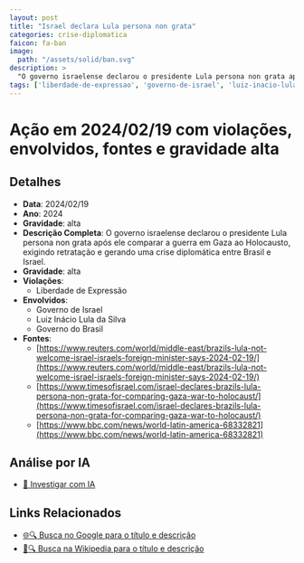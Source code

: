 ```yaml
---
layout: post
title: "Israel declara Lula persona non grata"
categories: crise-diplomatica
faicon: fa-ban
image:
  path: "/assets/solid/ban.svg"
description: > 
  "O governo israelense declarou o presidente Lula persona non grata após ele comparar a guerra em Gaza ao Holocausto, exigindo retratação e gerando uma crise diplomática entre Brasil e Israel."
tags: ['liberdade-de-expressao', 'governo-de-israel', 'luiz-inacio-lula-da-silva', 'governo-do-brasil', 'gravidade-alta']
---
```


# Ação em 2024/02/19 com violações, envolvidos, fontes e gravidade alta

## Detalhes
- **Data**: 2024/02/19
- **Ano**: 2024
- **Gravidade**: alta
- **Descrição Completa**: O governo israelense declarou o presidente Lula persona non grata após ele comparar a guerra em Gaza ao Holocausto, exigindo retratação e gerando uma crise diplomática entre Brasil e Israel.
- **Gravidade**: alta <i class="fas fa-ban fa-2x"></i>
- **Violações**:
  - Liberdade de Expressão
- **Envolvidos**:
  - Governo de Israel
  - Luiz Inácio Lula da Silva
  - Governo do Brasil
- **Fontes**:
  - [https://www.reuters.com/world/middle-east/brazils-lula-not-welcome-israel-israels-foreign-minister-says-2024-02-19/](https://www.reuters.com/world/middle-east/brazils-lula-not-welcome-israel-israels-foreign-minister-says-2024-02-19/)
  - [https://www.timesofisrael.com/israel-declares-brazils-lula-persona-non-grata-for-comparing-gaza-war-to-holocaust/](https://www.timesofisrael.com/israel-declares-brazils-lula-persona-non-grata-for-comparing-gaza-war-to-holocaust/)
  - [https://www.bbc.com/news/world-latin-america-68332821](https://www.bbc.com/news/world-latin-america-68332821)

## Análise por IA
- [🤖 Investigar com IA](https://www.perplexity.ai/search?q=%20Israel%20declara%20Lula%20persona%20non%20grata%20O%20governo%20israelense%20declarou%20o%20presidente%20Lula%20persona%20non%20grata%20ap%C3%B3s%20ele%20comparar%20a%20guerra%20em%20Gaza%20ao%20Holocausto%2C%20exigindo%20retrata%C3%A7%C3%A3o%20e%20gerando%20uma%20crise%20diplom%C3%A1tica%20entre%20Brasil%20e%20Israel.%20Liberdade%20de%20Express%C3%A3o%202024%20gravidade%20alta)

## Links Relacionados
- [🌐🔍 Busca no Google para o título e descrição](https://www.google.com/search?q=%20Israel%20declara%20Lula%20persona%20non%20grata%20O%20governo%20israelense%20declarou%20o%20presidente%20Lula%20persona%20non%20grata%20ap%C3%B3s%20ele%20comparar%20a%20guerra%20em%20Gaza%20ao%20Holocausto%2C%20exigindo%20retrata%C3%A7%C3%A3o%20e%20gerando%20uma%20crise%20diplom%C3%A1tica%20entre%20Brasil%20e%20Israel.%20Liberdade%20de%20Express%C3%A3o%202024%20gravidade%20alta)
- [📖🔍 Busca na Wikipedia para o título e descrição](https://pt.wikipedia.org/w/index.php?search=%20Israel%20declara%20Lula%20persona%20non%20grata%20O%20governo%20israelense%20declarou%20o%20presidente%20Lula%20persona%20non%20grata%20ap%C3%B3s%20ele%20comparar%20a%20guerra%20em%20Gaza%20ao%20Holocausto%2C%20exigindo%20retrata%C3%A7%C3%A3o%20e%20gerando%20uma%20crise%20diplom%C3%A1tica%20entre%20Brasil%20e%20Israel.%20Liberdade%20de%20Express%C3%A3o%202024%20gravidade%20alta)


